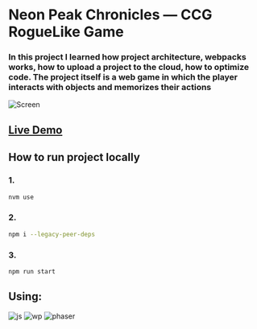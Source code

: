 # Neon Peak Chronicles — CCG RogueLike Game 

### In this project I learned how project architecture, webpacks works, how to upload a project to the cloud, how to optimize code. The project itself is a web game in which the player interacts with objects and memorizes their actions

![Screen](https://github.com/demurre/NeonPeakChronicles/assets/117121382/b7e87c56-c459-4506-8c56-944313b139d2)

## [Live Demo](https://neon-peak-chronicles.vercel.app/)

## How to run project locally

### 1.

```bash
nvm use
```

### 2.

```bash
npm i --legacy-peer-deps
```

### 3.

```bash
npm run start
```

## Using:

![js](https://img.shields.io/badge/JavaScript-F7DF1E.svg?style=for-the-badge&logo=JavaScript&logoColor=black)
![wp](https://img.shields.io/badge/Webpack-8DD6F9.svg?style=for-the-badge&logo=Webpack&logoColor=black)
![phaser](https://img.shields.io/badge/phaser-3776AB.svg?style=for-the-badge&logo=phaser&logoColor=black)
